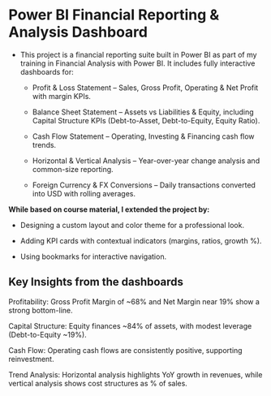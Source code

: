 # Power BI Financial Reporting & Analysis Dashboard

- This project is a financial reporting suite built in Power BI as part of my training in Financial Analysis with Power BI. It includes fully interactive dashboards for:

  - Profit & Loss Statement – Sales, Gross Profit, Operating & Net Profit with margin KPIs.

  - Balance Sheet Statement – Assets vs Liabilities & Equity, including Capital Structure KPIs (Debt-to-Asset, Debt-to-Equity, Equity Ratio).

  - Cash Flow Statement – Operating, Investing & Financing cash flow trends.

  - Horizontal & Vertical Analysis – Year-over-year change analysis and common-size reporting.

  - Foreign Currency & FX Conversions – Daily transactions converted into USD with rolling averages.




**While based on course material, I extended the project by:**

   - Designing a custom layout and color theme for a professional look.

   - Adding KPI cards with contextual indicators (margins, ratios, growth %).

   - Using bookmarks for interactive navigation.

## Key Insights from the dashboards

Profitability: Gross Profit Margin of ~68% and Net Margin near 19% show a strong bottom-line.

Capital Structure: Equity finances ~84% of assets, with modest leverage (Debt-to-Equity ~19%).

Cash Flow: Operating cash flows are consistently positive, supporting reinvestment.

Trend Analysis: Horizontal analysis highlights YoY growth in revenues, while vertical analysis shows cost structures as % of sales.
